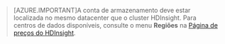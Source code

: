 
> [AZURE.IMPORTANT]A conta de armazenamento deve estar localizada no mesmo datacenter que o cluster HDInsight. Para centros de dados disponíveis, consulte o menu **Regiões** na [Página de preços do HDInsight](/pricing/details/hdinsight/).

<!---HONumber=July15_HO4-->